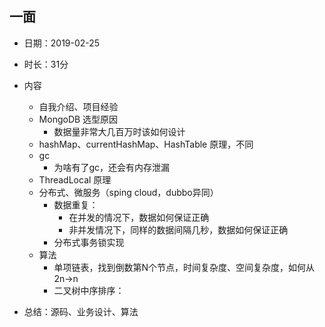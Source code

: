 ## 一面 
- 日期：2019-02-25 
- 时长：31分
- 内容
    - 自我介绍、项目经验
    - MongoDB 选型原因
        - 数据量非常大几百万时该如何设计
    - hashMap、currentHashMap、HashTable 原理，不同
    - gc
        - 为啥有了gc，还会有内存泄漏
    - ThreadLocal 原理
    - 分布式、微服务（sping cloud，dubbo异同）
        - 数据重复：
            - 在并发的情况下，数据如何保证正确
            - 非并发情况下，同样的数据间隔几秒，数据如何保证正确
        - 分布式事务锁实现
    - 算法
        - 单项链表，找到倒数第N个节点，时间复杂度、空间复杂度，如何从2n->n
        - 二叉树中序排序：

- 总结：源码、业务设计、算法

